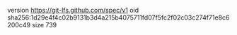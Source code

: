 version https://git-lfs.github.com/spec/v1
oid sha256:1d29e4f4c02b9131b3d4a215b4075711fd07f5fc2f02c03c274f71e8c6200c49
size 739
